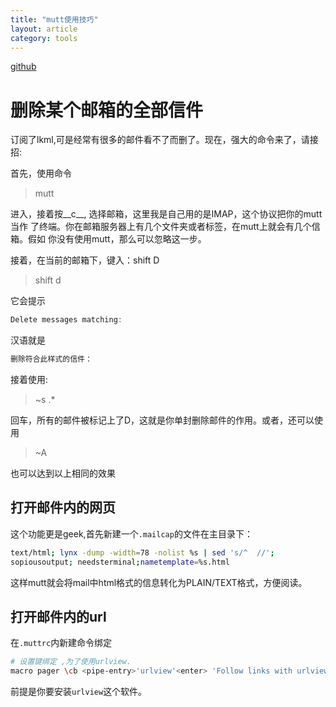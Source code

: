 ```yaml
---
title: "mutt使用技巧"
layout: article
category: tools
---
```



[github](https://github.com/yuzibo/configure_file/tree/master/mutt)

# 删除某个邮箱的全部信件

订阅了lkml,可是经常有很多的邮件看不了而删了。现在，强大的命令来了，请接招:

首先，使用命令

>mutt

进入，接着按__c__, 选择邮箱，这里我是自己用的是IMAP，这个协议把你的mutt当作
了终端。你在邮箱服务器上有几个文件夹或者标签，在mutt上就会有几个信箱。假如
你没有使用mutt，那么可以忽略这一步。

接着，在当前的邮箱下，键入：shift D

> shift d

它会提示

```c
Delete messages matching:
```
汉语就是

```c
删除符合此样式的信件：
```

接着使用:

> ~s .*

回车，所有的邮件被标记上了D，这就是你单封删除邮件的作用。或者，还可以使用

>~A

也可以达到以上相同的效果

## 打开邮件内的网页

这个功能更是geek,首先新建一个`.mailcap`的文件在主目录下：

```bash
text/html; lynx -dump -width=78 -nolist %s | sed 's/^  //';
sopiousoutput; needsterminal;nametemplate=%s.html

```

这样mutt就会将mail中html格式的信息转化为PLAIN/TEXT格式，方便阅读。

## 打开邮件内的url

在`.muttrc`内新建命令绑定

```bash
# 设置键绑定 ,为了使用urlview.
macro pager \cb <pipe-entry>'urlview'<enter> 'Follow links with urlview'
```

前提是你要安装`urlview`这个软件。
